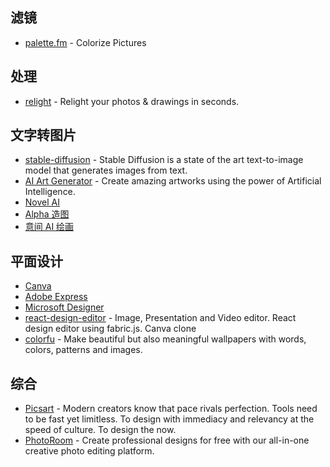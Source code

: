 ## 滤镜

- [palette.fm](https://palette.fm/) - Colorize Pictures

## 处理

- [relight](https://clipdrop.co/relight) - Relight your photos & drawings in seconds.

## 文字转图片

- [stable-diffusion](https://huggingface.co/spaces/stabilityai/stable-diffusion) - Stable Diffusion is a state of the art text-to-image model that generates images from text.
- [AI Art Generator](https://creator.nightcafe.studio/) - Create amazing artworks using the power of Artificial Intelligence.
- [Novel AI](https://novelai.net/)
- [Alpha 造图](https://www.iplaysoft.com/alpha-zaotu.html)
- [意间 AI 绘画](http://yjai.ai-galaxy.com/)

## 平面设计

- [Canva](https://www.canva.com/)
- [Adobe Express ](https://www.adobe.com/cn/express/)
- [Microsoft Designer](https://designer.microsoft.com/)
- [react-design-editor](https://github.com/layerhub-io/react-design-editor) - Image, Presentation and Video editor. React design editor using fabric.js. Canva clone
- [colorfu](https://github.com/pearmini/colorfu) - Make beautiful but also meaningful wallpapers with words, colors, patterns and images.

## 综合

- [Picsart](https://picsart.com/) - Modern creators know that pace rivals perfection. Tools need to be fast yet limitless. To design with immediacy and relevancy at the speed of culture. To design the now.
- [PhotoRoom](https://www.photoroom.com/) - Create professional designs for free with our all-in-one creative photo editing platform.
